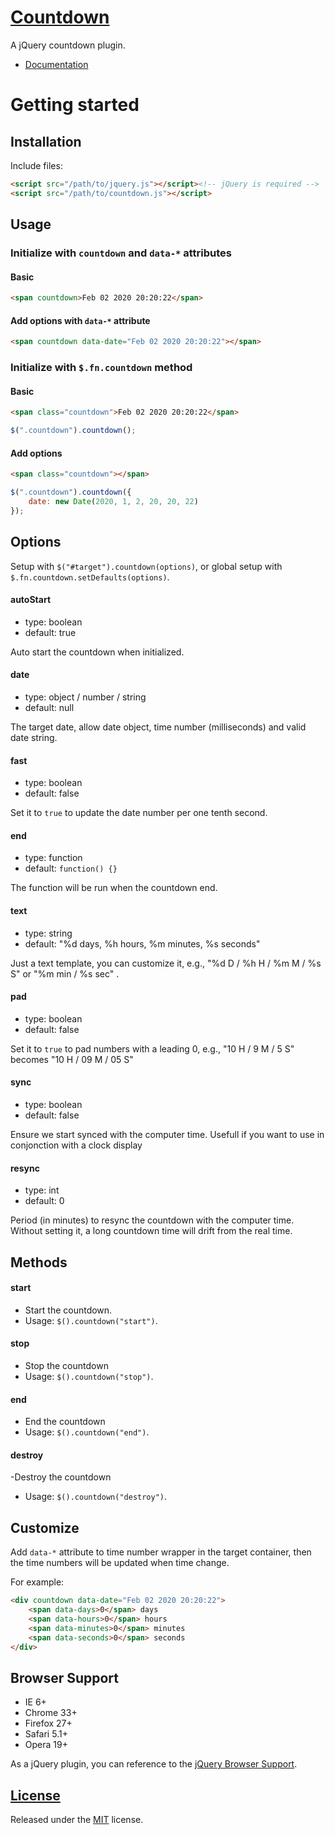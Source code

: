 # [Countdown](http://fengyuanchen.github.io/countdown)

A jQuery countdown plugin.

- [Documentation](http://fengyuanchen.github.io/countdown)


# Getting started


## Installation

Include files:

```html
<script src="/path/to/jquery.js"></script><!-- jQuery is required -->
<script src="/path/to/countdown.js"></script>
```


## Usage

### Initialize with `countdown` and `data-*` attributes

#### Basic

```html
<span countdown>Feb 02 2020 20:20:22</span>
```

#### Add options with `data-*` attribute

```html
<span countdown data-date="Feb 02 2020 20:20:22"></span>
```


### Initialize with `$.fn.countdown` method

#### Basic

```html
<span class="countdown">Feb 02 2020 20:20:22</span>
```

```javascript
$(".countdown").countdown();
```

#### Add options

```html
<span class="countdown"></span>
```

```javascript
$(".countdown").countdown({
    date: new Date(2020, 1, 2, 20, 20, 22)
});
```


## Options

Setup with `$("#target").countdown(options)`, or global setup with `$.fn.countdown.setDefaults(options)`.

#### autoStart

* type: boolean
* default: true

Auto start the countdown when initialized.


#### date

* type: object / number / string
* default: null

The target date, allow date object, time number (milliseconds) and valid date string.


#### fast

* type: boolean
* default: false

Set it to `true` to update the date number per one tenth second.


#### end

* type: function
* default: `function() {}`

The function will be run when the countdown end.


#### text

* type: string
* default: "%d days, %h hours, %m minutes, %s seconds"

Just a text template, you can customize it, e.g., "%d D / %h H / %m M / %s S" or "%m min / %s sec" .


#### pad

* type: boolean
* default: false

Set it to `true` to pad numbers with a leading 0, e.g., "10 H / 9 M / 5 S" becomes "10 H / 09 M / 05 S"

#### sync

* type: boolean
* default: false

Ensure we start synced with the computer time. Usefull if you want to use in conjonction with a clock display

#### resync

* type: int
* default: 0

Period (in minutes) to resync the countdown with the computer time. Without setting it, a long countdown time will drift from the real time.


## Methods

#### start

- Start the countdown.
- Usage: `$().countdown("start")`.


#### stop

- Stop the countdown
- Usage: `$().countdown("stop")`.


#### end

- End the countdown
- Usage: `$().countdown("end")`.


#### destroy

-Destroy the countdown
- Usage: `$().countdown("destroy")`.



## Customize

Add `data-*` attribute to time number wrapper in the target container, then the time numbers will be updated when time change.

For example:

```html
<div countdown data-date="Feb 02 2020 20:20:22">
    <span data-days>0</span> days
    <span data-hours>0</span> hours
    <span data-minutes>0</span> minutes
    <span data-seconds>0</span> seconds
</div>
```


## Browser Support

- IE 6+
- Chrome 33+
- Firefox 27+
- Safari 5.1+
- Opera 19+

As a jQuery plugin, you can reference to the [jQuery Browser Support](http://jquery.com/browser-support/).



## [License](https://github.com/fengyuanchen/countdown/blob/master/LICENSE.md)

Released under the [MIT](http://opensource.org/licenses/mit-license.html) license.
